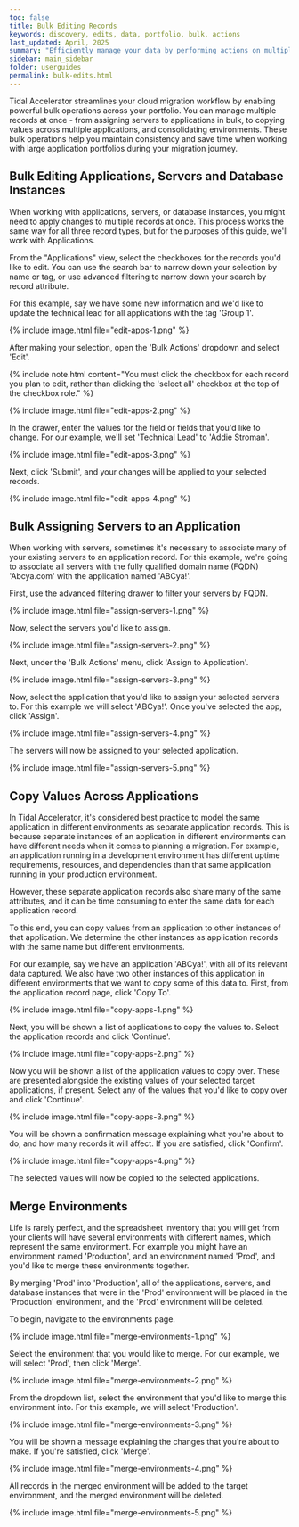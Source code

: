 ```yaml
---
toc: false
title: Bulk Editing Records
keywords: discovery, edits, data, portfolio, bulk, actions
last_updated: April, 2025
summary: "Efficiently manage your data by performing actions on multiple records simultaneously"
sidebar: main_sidebar
folder: userguides
permalink: bulk-edits.html
---
```


Tidal Accelerator streamlines your cloud migration workflow by enabling powerful bulk operations across your portfolio. You can manage multiple records at once - from assigning servers to applications in bulk, to copying values across multiple applications, and consolidating environments. These bulk operations help you maintain consistency and save time when working with large application portfolios during your migration journey.

## Bulk Editing Applications, Servers and Database Instances

When working with applications, servers, or database instances, you might need to apply changes to multiple records at once. This process works the same way for all three record types, but for the purposes of this guide, we'll work with Applications.

From the "Applications" view, select the checkboxes for the records you'd like to edit. You can use the search bar to narrow down your selection by name or tag, or use advanced filtering to narrow down your search by record attribute.

For this example, say we have some new information and we'd like to update the technical lead for all applications with the tag 'Group 1'. 

{% include image.html file="edit-apps-1.png" %}
<br>

After making your selection, open the 'Bulk Actions' dropdown and select 'Edit'.

{% include note.html content="You must click the checkbox for each record you plan to edit, rather than clicking the 'select all' checkbox at the top of the checkbox role." %}
<br>

{% include image.html file="edit-apps-2.png" %}
<br>

In the drawer, enter the values for the field or fields that you'd like to change. For our example, we'll set 'Technical Lead' to 'Addie Stroman'.

{% include image.html file="edit-apps-3.png" %}
<br>

Next, click 'Submit', and your changes will be applied to your selected records.

{% include image.html file="edit-apps-4.png" %}

## Bulk Assigning Servers to an Application

When working with servers, sometimes it's necessary to associate many of your existing servers to an application record. For this example, we're going to associate all servers with the fully qualified domain name (FQDN) 'Abcya.com' with the application named 'ABCya!'.

First, use the advanced filtering drawer to filter your servers by FQDN.

{% include image.html file="assign-servers-1.png" %}
<br>

Now, select the servers you'd like to assign.

{% include image.html file="assign-servers-2.png" %}
<br>

Next, under the 'Bulk Actions' menu, click 'Assign to Application'.

{% include image.html file="assign-servers-3.png" %}
<br>

Now, select the application that you'd like to assign your selected servers to. For this example we will select 'ABCya!'. Once you've selected the app, click 'Assign'. 

{% include image.html file="assign-servers-4.png" %}
<br>

The servers will now be assigned to your selected application.

{% include image.html file="assign-servers-5.png" %}
<br>

## Copy Values Across Applications

In Tidal Accelerator, it's considered best practice to model the same application in different environments as separate application records. This is because separate instances of an application in different environments can have different needs when it comes to planning a migration. For example, an application running in a development environment has different uptime requirements, resources, and dependencies than that same application running in your production environment.

However, these separate application records also share many of the same attributes, and it can be time consuming to enter the same data for each application record.

To this end, you can copy values from an application to other instances of that application. We determine the other instances as application records with the same name but different environments.

For our example, say we have an application 'ABCya!', with all of its relevant data captured. We also have two other instances of this application in different environments that we want to copy some of this data to.
First, from the application record page, click 'Copy To'.

{% include image.html file="copy-apps-1.png" %}
<br>

Next, you will be shown a list of applications to copy the values to. Select the application records and click 'Continue'.

{% include image.html file="copy-apps-2.png" %}
<br>

Now you will be shown a list of the application values to copy over. These are presented alongside the existing values of your selected target applications, if present. Select any of the values that you'd like to copy over and click 'Continue'.

{% include image.html file="copy-apps-3.png" %}
<br>

You will be shown a confirmation message explaining what you're about to do, and how many records it will affect. If you are satisfied, click 'Confirm'.

{% include image.html file="copy-apps-4.png" %}
<br>

The selected values will now be copied to the selected applications.

## Merge Environments

Life is rarely perfect, and the spreadsheet inventory that you will get from your clients will have several environments with different names, which represent the same environment. For example you might have an environment named 'Production', and an environment named 'Prod', and you'd like to merge these environments together.

By merging 'Prod' into 'Production', all of the applications, servers, and database instances that were in the 'Prod' environment will be placed in the 'Production' environment, and the 'Prod' environment will be deleted.

To begin, navigate to the environments page.

{% include image.html file="merge-environments-1.png" %}
<br>

Select the environment that you would like to merge. For our example, we will select 'Prod', then click 'Merge'.

{% include image.html file="merge-environments-2.png" %}
<br>

From the dropdown list, select the environment that you'd like to merge this environment into. For this example, we will select 'Production'.

{% include image.html file="merge-environments-3.png" %}
<br>

You will be shown a message explaining the changes that you're about to make. If you're satisfied, click 'Merge'.

{% include image.html file="merge-environments-4.png" %}
<br>

All records in the merged environment will be added to the target environment, and the merged environment will be deleted.

{% include image.html file="merge-environments-5.png" %}

